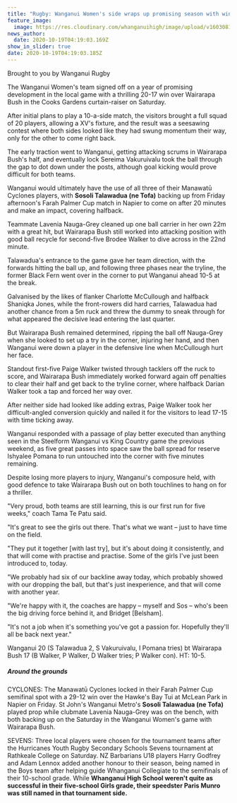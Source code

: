 ```yaml
---
title: "Rugby: Wanganui Women's side wraps up promising season with win"
feature_image:
  image: https://res.cloudinary.com/whanganuihigh/image/upload/v1603081166/News/Rugby._Wanganui_Women_s_side._sosili_Talawadua_chron_19.10.20.jpg
news_author:
  date: 2020-10-19T04:19:03.169Z
show_in_slider: true
date: 2020-10-19T04:19:03.185Z
---
```

Brought to you by Wanganui Rugby

The Wanganui Women's team signed off on a year of promising development in the local game with a thrilling 20-17 win over Wairarapa Bush in the Cooks Gardens curtain-raiser on Saturday.

After initial plans to play a 10-a-side match, the visitors brought a full squad of 20 players, allowing a XV's fixture, and the result was a seesawing contest where both sides looked like they had swung momentum their way, only for the other to come right back.

The early traction went to Wanganui, getting attacking scrums in Wairarapa Bush's half, and eventually lock Sereima Vakuruivalu took the ball through the gap to dot down under the posts, although goal kicking would prove difficult for both teams.

Wanganui would ultimately have the use of all three of their Manawatū Cyclones players, with **Sosoli Talawadua (ne Tofa)** backing up from Friday afternoon's Farah Palmer Cup match in Napier to come on after 20 minutes and make an impact, covering halfback.

Teammate Lavenia Nauga-Grey cleaned up one ball carrier in her own 22m with a great hit, but Wairarapa Bush still worked into attacking position with good ball recycle for second-five Brodee Walker to dive across in the 22nd minute.

Talawadua's entrance to the game gave her team direction, with the forwards hitting the ball up, and following three phases near the tryline, the former Black Fern went over in the corner to put Wanganui ahead 10-5 at the break.

Galvanised by the likes of flanker Charlotte McCullough and halfback Shaniqka Jones, while the front-rowers did hard carries, Talawadua had another chance from a 5m ruck and threw the dummy to sneak through for what appeared the decisive lead entering the last quarter.

But Wairarapa Bush remained determined, ripping the ball off Nauga-Grey when she looked to set up a try in the corner, injuring her hand, and then Wanganui were down a player in the defensive line when McCullough hurt her face.

Standout first-five Paige Walker twisted through tacklers off the ruck to score, and Wairarapa Bush immediately worked forward again off penalties to clear their half and get back to the tryline corner, where halfback Darian Walker took a tap and forced her way over.

After neither side had looked like adding extras, Paige Walker took her difficult-angled conversion quickly and nailed it for the visitors to lead 17-15 with time ticking away.

Wanganui responded with a passage of play better executed than anything seen in the Steelform Wanganui vs King Country game the previous weekend, as five great passes into space saw the ball spread for reserve Ishyalee Pomana to run untouched into the corner with five minutes remaining.

Despite losing more players to injury, Wanganui's composure held, with good defence to take Wairarapa Bush out on both touchlines to hang on for a thriller.

"Very proud, both teams are still learning, this is our first run for five weeks," coach Tama Te Patu said.

"It's great to see the girls out there. That's what we want – just to have time on the field.

"They put it together [with last try], but it's about doing it consistently, and that will come with practise and practise. Some of the girls I've just been introduced to, today.

"We probably had six of our backline away today, which probably showed with our dropping the ball, but that's just inexperience, and that will come with another year.

"We're happy with it, the coaches are happy – myself and Sos – who's been the big driving force behind it, and Bridget [Belsham].

"It's not a job when it's something you've got a passion for. Hopefully they'll all be back next year."

Wanganui 20 (S Talawadua 2, S Vakuruivalu, I Pomana tries) bt Wairarapa Bush 17 (B Walker, P Walker, D Walker tries; P Walker con). HT: 10-5.

##### Around the grounds  

CYCLONES: The Manawatū Cyclones locked in their Farah Palmer Cup semifinal spot with a 29-12 win over the Hawke's Bay Tui at McLean Park in Napier on Friday. St John's Wanganui Metro's **Sosoli Talawadua (ne Tofa)** played prop while clubmate Lavenia Nauga-Grey was on the bench, with both backing up on the Saturday in the Wanganui Women's game with Wairarapa Bush.

SEVENS: Three local players were chosen for the tournament teams after the Hurricanes Youth Rugby Secondary Schools Sevens tournament at Rathkeale College on Saturday. NZ Barbarians U18 players Harry Godfrey and Adam Lennox added another honour to their season, being named in the Boys team after helping guide Whanganui Collegiate to the semifinals of their 10-school grade. While **Whanganui High School weren't quite as successful in their five-school Girls grade, their speedster Paris Munro was still named in that tournament side.**